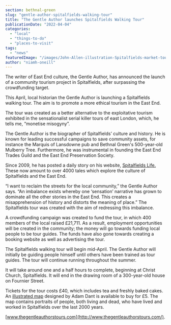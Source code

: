```yaml
---
section: bethnal-green
slug: "gentle-author-spitalfields-walking-tour"
title: "The Gentle Author launches Spitalfields Walking Tour"
publicationDate: "2022-04-04"
categories: 
  - "local"
  - "things-to-do"
  - "places-to-visit"
tags: 
  - "news"
featuredImage: "/images/John-Allen-illustration-Spitalfields-market-tour-1.jpeg"
author: "niamh-oneill"
---
```


The writer of East End culture, the Gentle Author, has announced the launch of a community tourism project in Spitalfields, after surpassing the crowdfunding target. 

This April, local historian the Gentle Author is launching a Spitalfields walking tour. The aim is to promote a more ethical tourism in the East End.

The tour was created as a better alternative to the exploitative tourism exhibited in the sensationalist serial killer tours of east London, which, he tells me, “monetise misogyny”.

The Gentle Author is the biographer of Spitalfields’ culture and history. He is known for leading successful campaigns to save community assets, for instance the Marquis of Lansdowne pub and Bethnal Green's 500-year-old Mulberry Tree. Furthermore, he was instrumental in founding the East End Trades Guild and the East End Preservation Society.

Since 2009, he has posted a daily story on his website, [Spitalfields Life.](https://spitalfieldslife.com/) These now amount to over 4000 tales which explore the culture of Spitalfields and the East End.  

“I want to reclaim the streets for the local community,” the Gentle Author says. “An imbalance exists whereby one ‘sensation’ narrative has grown to dominate all the other stories in the East End. This creates a misapprehension of history and distorts the meaning of place.” The Spitalfields tour was created with the aim of redressing this imbalance.

A crowdfunding campaign was created to fund the tour, in which 400 members of the local raised £21,711. As a result, employment opportunities will be created in the community; the money will go towards funding local people to be tour guides. The funds have also gone towards creating a booking website as well as advertising the tour.

The Spitalfields walking tour will begin mid-April. The Gentle Author will initially be guiding people himself until others have been trained as tour guides. The tour will continue running throughout the summer. 

It will take around one and a half hours to complete, beginning at Christ Church, Spitalfields. It will end in the drawing room of a 300-year-old house on Fournier Street.

Tickets for the tour costs £40, which includes tea and freshly baked cakes. An [illustrated map](https://spitalfieldslife.bigcartel.com/) designed by Adam Dant is available to buy for £5. The map contains portraits of people, both living and dead, who have lived and worked in Spitalfields over the last 2000 years.

[www.thegentleauthorstours.com](http://www.thegentleauthorstours.com/).
